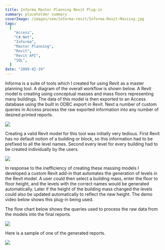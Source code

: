 ```yaml
---
title: Informa Master Planning Revit Plug-in
summary: placeholder summary
coverImage: /images/som/informa-revit/Informa-Revit-Massing.jpg
tags:
  [
    "Access",
    "C#.Net",
    "Informa",
    "Master Planning",
    "Revit",
    "Revit API",
    "SQL",
  ]
date: "2009-02-19"
---
```


Informa is a suite of tools which I created for using Revit as a master planning tool. A diagram of the overall workflow is shown below. A Revit model is creating using conceptual masses and mass floors representing many buildings. The data of this model is then exported to an Access database using the built in ODBC export in Revit. Next a number of custom queries in Access process the raw exported information into any number of desired printed reports.

![](/images/som/informa-revit/Informa-workflow.png)

Creating a valid Revit model for this tool was initially very tedious. First Revit has no default notion of a building or block, so this information had to be prefixed to all the level names. Second every level for every building had to be created individually by the users.

![](/images/som/informa-revit/Informa-Revit-Naming.png)

In response to the inefficiency of creating these massing models I developed a custom Revit add-in that automates the generation of levels in the Revit model. A user could then select a building mass, enter the floor to floor height, and the levels with the correct names would be generated automatically. Later if the height of the building mass changed the levels could also be updated automatically to reflect the new height. The demo video below shows this plug-in being used.

The flow chart below shows the queries used to process the raw data from the models into the final reports.

![](/images/som/informa-revit/Informa-dataflow.png)

Here is a sample of one of the generated reports.

![](/images/som/informa-revit/Informa-Sample-Report.png)
